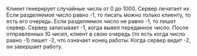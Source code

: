 Клиент генерирует случайные числа от 0 до 1000.
Сервер печатает их. Если разделяемое число равно -1,
то писать можно только клиенту, то есть его очередь.
Если разделяемое число не равно -1, то пишет сервер.
Сервер записывает -1, когда вывел переданное число.
После отправленных 10 чисел, клиент в свою очередь
(то есть когда число равно -1) пишет -2, что
означает конец работы. Когда сервер видит -2, он
завершает работу.
